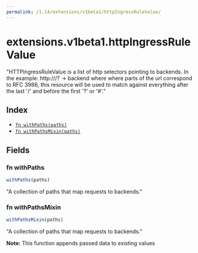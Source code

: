 ```yaml
---
permalink: /1.14/extensions/v1beta1/httpIngressRuleValue/
---
```


# extensions.v1beta1.httpIngressRuleValue

"HTTPIngressRuleValue is a list of http selectors pointing to backends. In the example: http://<host>/<path>?<searchpart> -> backend where where parts of the url correspond to RFC 3986, this resource will be used to match against everything after the last '/' and before the first '?' or '#'."

## Index

* [`fn withPaths(paths)`](#fn-withpaths)
* [`fn withPathsMixin(paths)`](#fn-withpathsmixin)

## Fields

### fn withPaths

```ts
withPaths(paths)
```

"A collection of paths that map requests to backends."

### fn withPathsMixin

```ts
withPathsMixin(paths)
```

"A collection of paths that map requests to backends."

**Note:** This function appends passed data to existing values